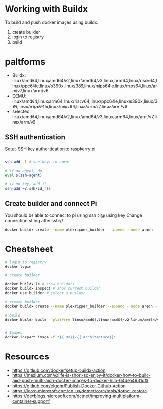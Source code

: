 Working with Buildx
===================

To build and push docker images using buildx.

1. create builder
2. login to registry
3. build

# paltforms

* Buildx: linux/amd64,linux/amd64/v2,linux/amd64/v3,linux/arm64,linux/riscv64,linux/ppc64le,linux/s390x,linux/386,linux/mips64le,linux/mips64,linux/arm/v7,linux/arm/v6
* QEMU:  linux/amd64,linux/arm64,linux/riscv64,linux/ppc64le,linux/s390x,linux/386,linux/mips64le,linux/mips64,linux/arm/v7,linux/arm/v6
* selected: linux/amd64,linux/amd64/v2,linux/amd64/v3,linux/arm64,linux/arm/v7,linux/arm/v6

## SSH authentication

Setup SSH key authentication to raspberry pi

```bash

ssh-add -l # see keys in agent

# if no agent, do
eval $(ssh-agent)

# if no key, add it
ssh-add ~/.ssh/id_rsa

```

## Create builder and connect Pi

You should be able to connect to pi using ssh pi@<ip> using key
Change connection string after ssh://

```bash
docker buildx create --name plexripper_builder --append --node argon --platform linux/arm64,linux/arm/v7,linux/arm/v6 ssh://pi@192.168.178.104 --driver-opt env.BUILDKIT_STEP_LOG_MAX_SIZE=10000000 --driver-opt env.BUILDKIT_STEP_LOG_MAX_SPEED=10000000
```



# Cheatsheet

```bash
# login to registry
docker login

# create builder

docker buildx ls # show builders
docker buildx inspect # show current builder
docker use builder # select a builder

# create builder
docker buildx create --name plexripper_builder --append --node argon --platform linux/arm64,linux/arm/v7,linux/arm/v6 ssh://frosit@192.168.178.104 --driver-opt env.BUILDKIT_STEP_LOG_MAX_SIZE=10000000 --driver-opt env.BUILDKIT_STEP_LOG_MAX_SPEED=10000000

# build
docker buildx build --platform linux/amd64,linux/amd64/v2,linux/amd64/v3,linux/arm64,linux/arm/v7 -t frosit/plexripper:dev . --push


# Images
docker inspect image -f "{{.Os}}/{{.Architecture}}" 
```


# Resources

*   https://github.com/docker/setup-buildx-action
* https://medium.com/@life-is-short-so-enjoy-it/docker-how-to-build-and-push-multi-arch-docker-images-to-docker-hub-64dea4931df9
* https://github.com/elgohr/Publish-Docker-Github-Action
* https://learn.microsoft.com/en-us/dotnet/core/tools/dotnet-restore
* https://devblogs.microsoft.com/dotnet/improving-multiplatform-container-support/